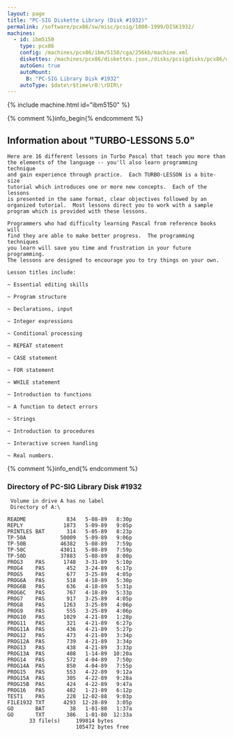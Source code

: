 ```yaml
---
layout: page
title: "PC-SIG Diskette Library (Disk #1932)"
permalink: /software/pcx86/sw/misc/pcsig/1000-1999/DISK1932/
machines:
  - id: ibm5150
    type: pcx86
    config: /machines/pcx86/ibm/5150/cga/256kb/machine.xml
    diskettes: /machines/pcx86/diskettes.json,/disks/pcsigdisks/pcx86/diskettes.json
    autoGen: true
    autoMount:
      B: "PC-SIG Library Disk #1932"
    autoType: $date\r$time\rB:\rDIR\r
---
```


{% include machine.html id="ibm5150" %}

{% comment %}info_begin{% endcomment %}

## Information about "TURBO-LESSONS 5.0"

    Here are 16 different lessons in Turbo Pascal that teach you more than
    the elements of the language -- you'll also learn programming technique
    and gain experience through practice.  Each TURBO-LESSON is a bite-size
    tutorial which introduces one or more new concepts.  Each of the lessons
    is presented in the same format, clear objectives followed by an
    organized tutorial.  Most lessons direct you to work with a sample
    program which is provided with these lessons.
    
    Programmers who had difficulty learning Pascal from reference books will
    find they are able to make better progress.  The programming techniques
    you learn will save you time and frustration in your future programming.
    The lessons are designed to encourage you to try things on your own.
    
    Lesson titles include:
    
    ~ Essential editing skills
    
    ~ Program structure
    
    ~ Declarations, input
    
    ~ Integer expressions
    
    ~ Conditional processing
    
    ~ REPEAT statement
    
    ~ CASE statement
    
    ~ FOR statement
    
    ~ WHILE statement
    
    ~ Introduction to functions
    
    ~ A function to detect errors
    
    ~ Strings
    
    ~ Introduction to procedures
    
    ~ Interactive screen handling
    
    ~ Real numbers.
{% comment %}info_end{% endcomment %}


### Directory of PC-SIG Library Disk #1932

     Volume in drive A has no label
     Directory of A:\

    README             834   5-08-89   8:30p
    REPLY             1873   5-09-89   9:05p
    PRINTLES BAT       314   5-05-89   8:23p
    TP-50A           50009   5-09-89   9:06p
    TP-50B           46382   5-08-89   7:59p
    TP-50C           43011   5-08-89   7:59p
    TP-50D           37883   5-08-89   8:00p
    PROG3    PAS      1748   3-31-89   5:10p
    PROG4    PAS       452   3-24-89   6:17p
    PROG5    PAS       677   3-25-89   4:05p
    PROG6A   PAS       518   4-18-89   5:30p
    PROG6B   PAS       636   4-18-89   5:31p
    PROG6C   PAS       767   4-18-89   5:33p
    PROG7    PAS       917   3-25-89   4:05p
    PROG8    PAS      1263   3-25-89   4:06p
    PROG9    PAS       555   3-25-89   4:06p
    PROG10   PAS      1029   4-21-89   1:28p
    PROG11   PAS       321   4-21-89   6:27p
    PROG11A  PAS       436   4-21-89   5:27p
    PROG12   PAS       473   4-21-89   3:34p
    PROG12A  PAS       739   4-21-89   3:34p
    PROG13   PAS       438   4-21-89   3:33p
    PROG13A  PAS       408   1-14-89  10:20a
    PROG14   PAS       572   4-04-89   7:50p
    PROG14A  PAS       850   4-04-89   7:55p
    PROG15   PAS       553   4-22-89   9:12a
    PROG15A  PAS       305   4-22-89   9:28a
    PROG15B  PAS       424   4-22-89   9:47a
    PROG16   PAS       482   1-21-89   6:12p
    TEST1    PAS       228  12-02-88   9:03p
    FILE1932 TXT      4293  12-28-89   3:05p
    GO       BAT        38   1-01-80   1:37a
    GO       TXT       386   1-01-80  12:33a
           33 file(s)     199814 bytes
                          105472 bytes free
